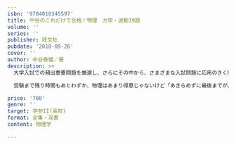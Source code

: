 ```yaml
---
isbn: '9784010345597'
title: 中谷のこれだけで合格！物理　力学・波動19題
volume: ''
series: ''
publisher: 旺文社
pubdate: '2018-09-26'
cover: ''
author: 中谷泰健／著
description: >+
  大学入試での頻出重要問題を厳選し、さらにその中から、さまざまな入試問題に応用のきく問題を抽出しました。短期間で解法指針や重要事項を身に着け、ていねいな解説を確実にマスターすれば、入試問題に必要な実力が養えます。

  受験まで残り時間もあとわずか、物理はあまり得意じゃないけど「あきらめずに最後までがんばるぞ！」と決意した本気の受験生（あなた）を応援する短集中型の問題集です。

price: '700'
genre: ''
target: 学参II(高校)
format: 全集・双書
content: 物理学

---
```


